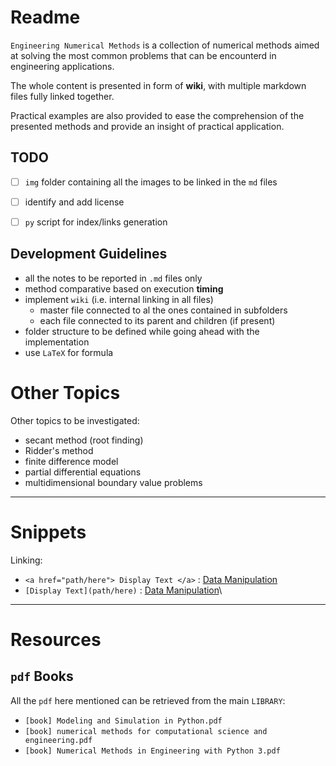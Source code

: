 # Readme

`Engineering Numerical Methods` is a collection of numerical methods aimed at solving the most common problems that can be encounterd in engineering applications.

The whole content is presented in form of **wiki**, with multiple markdown files fully linked together.

Practical examples are also provided to ease the comprehension of the presented methods and provide an insight of practical application.

## TODO

- [ ] `img` folder containing all the images to be linked in the `md` files
- [ ] identify and add license

- [ ] `py` script for index/links generation

## Development Guidelines

- all the notes to be reported in `.md` files only
- method comparative based on execution **timing** 
- implement `wiki` (i.e. internal linking in all files)
  - master file connected to al the ones contained in subfolders
  - each file connected to its parent and children (if present)
- folder structure to be defined while going ahead with the implementation
- use `LaTeX` for formula

# Other Topics

Other topics to be investigated:

- secant method (root finding)
- Ridder's method
- finite difference model
- partial differential equations
- multidimensional boundary value problems

--- 

# Snippets

Linking:

- `<a href="path/here"> Display Text </a>` : <a href="./DataManipulation/data_manipulation.md">Data Manipulation</a>
- `[Display Text](path/here)` : [Data Manipulation](./DataManipulation/data_manipulation.md)\

---

# Resources

## `pdf` Books

All the `pdf` here mentioned can be retrieved from the main `LIBRARY`:

- `[book] Modeling and Simulation in Python.pdf`
- `[book] numerical methods for computational science and engineering.pdf`
- `[book] Numerical Methods in Engineering with Python 3.pdf`